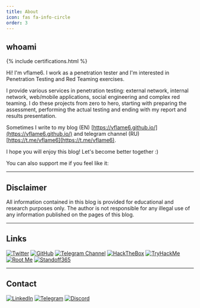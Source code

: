 ```yaml
---
title: About
icon: fas fa-info-circle
order: 3
---
```


## whoami

{% include certifications.html %}

Hi! I'm vflame6. I work as a penetration tester and I'm interested in Penetration Testing and Red Teaming exercises. 

I provide various services in penetration testing: external network, internal network, web/mobile applications, social engineering and complex red teaming. I do these projects from zero to hero, starting with preparing the assessment, performing the actual testing and ending with my report and results presentation. 

Sometimes I write to my blog (EN) [https://vflame6.github.io/](https://vflame6.github.io/) and telegram channel (RU) [https://t.me/vflame6](https://t.me/vflame6).

I hope you will enjoy this blog! Let's become better together :)

You can also support me if you feel like it:

<script type="text/javascript" src="https://cdnjs.buymeacoffee.com/1.0.0/button.prod.min.js" data-name="bmc-button" data-slug="vflame6" data-color="#FFDD00" data-emoji=""  data-font="Cookie" data-text="Buy me a coffee" data-outline-color="#000000" data-font-color="#000000" data-coffee-color="#ffffff" ></script>

---

## Disclaimer

All information contained in this blog is provided for educational and research purposes only. The author is not responsible for any illegal use of any information published on the pages of this blog.

---

## Links

<p align="left">
  <a href="https://x.com/MaksimRadaev" target="_blank"><img src="https://img.shields.io/badge/-Twitter-1D9BF0?style=for-the-badge" alt="Twitter"></a>
  <a href="https://github.com/vflame6" target="_blank"><img src="https://img.shields.io/badge/-GitHub-white?style=for-the-badge" alt="GitHub" /></a>
  <a href="https://t.me/vflame6" target="_blank"><img src="https://img.shields.io/badge/-Telegram-229ED9?style=for-the-badge" alt="Telegram Channel" /></a>
  <a href="https://app.hackthebox.com/profile/973692" target="_blank"><img src="https://img.shields.io/badge/-HackTheBox-9FEF00?style=for-the-badge" alt="HackTheBox" /></a>
  <a href="https://tryhackme.com/p/vflamie" target="_blank"><img src="https://img.shields.io/badge/-TryHackMe-1C2331?style=for-the-badge" alt="TryHackMe" /></a>
  <a href="https://www.root-me.org/vflame6?lang=en" target="_blank"><img src="https://img.shields.io/badge/-Root%20Me-191C22?style=for-the-badge" alt="Root Me" /></a>
  <a href="https://standoff365.com/profile/vflame6/" target="_blank"><img src="https://img.shields.io/badge/-Standoff365-6E4D8F?style=for-the-badge" alt="Standoff365" /></a>
</p>

---

## Contact

<p align="left">
  <a href="https://www.linkedin.com/in/maksim-radaev/" target="_blank"><img src="https://img.shields.io/badge/-LinkedIn-0A66C2?style=for-the-badge&logo=LinkedIn&logoColor=white" alt="LinkedIn" /></a>
  <a href="https://t.me/vflame9" target="_blank"><img src="https://img.shields.io/badge/-Telegram-white?style=for-the-badge&logo=Telegram" alt="Telegram" /></a>
  <a href="https://discordapp.com/users/355932707827744779" target="_blank"><img src="https://img.shields.io/badge/-vflame6-2F3136?style=for-the-badge&logo=Discord" alt="Discord" /></a>
</p>
